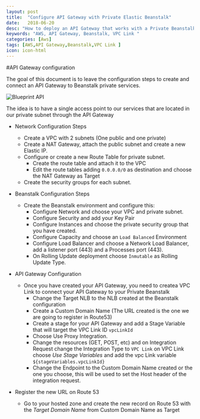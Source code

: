 ```yaml
---
layout: post
title:  "Configure API Gateway with Private Elastic Beanstalk"
date:   2018-06-20
desc: "How to deploy an API Gateway that works with a Private Beanstalk"
keywords: "AWS, API Gateway, Beanstalk, VPC Link "
categories: [Aws]
tags: [AWS,API Gateway,Beanstalk,VPC Link ]
icon: icon-html
---
```



#API Gateway configuration

The goal of this document is to leave the configuration steps to create and connect an API Gateway to Beanstalk private services.

![Blueprint API](api.png)

The idea is to have a single access point to our services that are located in our private subnet through the API Gateway

* Network Configuration Steps

    * Create a VPC with 2 subnets (One public and one private)
    * Create a NAT Gateway, attach the public subnet and create a new Elastic IP.
    * Configure or create a new Route Table for private subnet.
      * Create the route table and attach it to the VPC
      * Edit the route tables adding `0.0.0.0/0` as destination and choose the NAT Gateway as Target
    * Create the security groups for each subnet.

* Beanstalk Configuration Steps
  * Create the Beanstalk environment and configure this:
    * Configure Network and choose your VPC and private subnet.
    * Configure Security and add your Key Pair
    * Configure Instances and choose the private security group that you have created.
    * Configure Capacity and choose an `Load Balanced`  Environment
    * Configure Load Balancer and choose a Network Load Balancer, add a listener port (443) and a Processes port (443).
    * On Rolling Update deployment choose `Inmutable` as Rolling Update Type.

* API Gateway Configuration
  * Once you have created your API Gateway, you need to createa VPC Link to connect your API Gateway to your Private Beanstalk
    * Change the Target NLB to the NLB created at the Beanstalk configuration
    * Create a Custom Domain Name (The URL created is the one we are going to register in Route53)
    * Create a stage for your API Gateway and add a Stage Variable that will target the VPC Link ID `vpcLinkId`
    * Choose Use Proxy Integration.
    * Change the resources (GET, POST, etc) and on Integration Request change the Integration Type to `VPC Link` on VPC Link choose *Use Stage Variables* and add the vpc Link variable `${stageVariables.vpcLinkId}`
    * Change the Endpoint to the Custom Domain Name created or the one you choose, this will be used to set the Host header of the integration request.

* Register the new URL on Route 53
  * Go to your hosted zone and create the new record on Route 53 with the *Target Domain Name* from Custom Domain Name as Target
